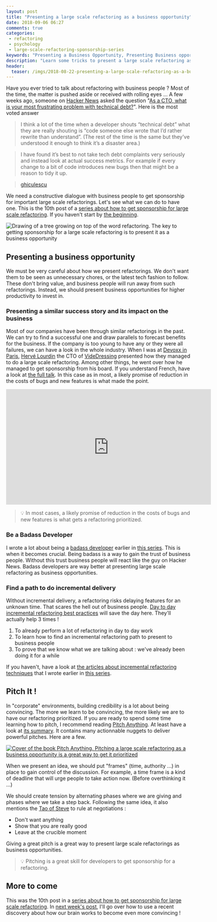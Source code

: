```yaml
---
layout: post
title: "Presenting a large scale refactoring as a business opportunity"
date: 2018-09-06 06:27
comments: true
categories: 
 - refactoring
 - psychology
 - large-scale-refactoring-sponsorship-series
keywords: "Presenting a Business Opportunity, Presenting Business opportunity, Large Scale Refactoring, refactoring large software projects, refactoring large software systems, refactoring large code base, refactoring in large software projects"
description: "Learn some tricks to present a large scale refactoring as a business opportunity in order to get sponsorship. Using the wrong communication usually leads to no refactoring. Presenting a business opportunity, appearing trustful and delivering a powerful pitch is a lot more likely to be successful."
header:
  teaser: /imgs/2018-08-22-presenting-a-large-scale-refactoring-as-a-business-opportunity/refactoring-opportunity-teaser.jpeg
---
```

Have you ever tried to talk about refactoring with business people ? Most of the time, the matter is pushed aside or received with rolling eyes ... A few weeks ago, someone on [Hacker News](https://news.ycombinator.com/) asked the question "[As a CTO, what is your most frustrating problem with technical debt?](https://news.ycombinator.com/item?id=17600503&utm_source=hackernewsletter&utm_medium=email&utm_term=ask_hn)". Here is the most voted answer

> I think a lot of the time when a developer shouts “technical debt” what they are really shouting is “code someone else wrote that I’d rather rewrite than understand”. (The rest of the time is the same but they’ve understood it enough to think it’s a disaster area.)

> I have found it’s best to not take tech debt complaints very seriously and instead look at actual success metrics. For example if every change to a bit of code introduces new bugs then that might be a reason to tidy it up.

> [ghiculescu](https://github.com/ghiculescu)

We need a constructive dialogue with business people to get sponsorship for important large scale refactorings. Let's see what we can do to have one. This is the 10th post of a [series about how to get sponsorship for large scale refactoring](/blog/categories/large-scale-refactoring-sponsorship-series/). If you haven't start by [the beginning](/how-to-convince-your-business-to-sponsor-a-large-scale-refactoring/).

![Drawing of a tree growing on top of the word refactoring. The key to getting sponsorship for a large scale refactoring is to present it as a business opportunity]({{site.url}}/imgs/2018-08-22-presenting-a-large-scale-refactoring-as-a-business-opportunity/refactoring-opportunity.jpg)

## Presenting a business opportunity

We must be very careful about how we present refactorings. We don't want them to be seen as unnecessary chores, or the latest tech fashion to follow. These don't bring value, and business people will run away from such refactorings. Instead, we should present business opportunities for higher productivity to invest in.

### Presenting a similar success story and its impact on the business

Most of our companies have been through similar refactorings in the past. We can try to find a successful one and draw parallels to forecast benefits for the business. If the company is too young to have any or they were all failures, we can have a look in the whole industry. When I was at [Devoxx in Paris](https://www.devoxx.fr/), [Hervé Lourdin](https://twitter.com/hervelourdin?lang=fr) the CTO of [VideDressing](https://www.videdressing.com/) presented how they managed to do a large scale refactoring. Among other things, he went over how he managed to get sponsorship from his board. If you understand French, have a look at [the full talk](https://www.youtube.com/watch?v=UZt07-dsTdU). In this case as in most, a likely promise of reduction in the costs of bugs and new features is what made the point.

<iframe width="560" height="315" src="https://www.youtube.com/embed/UZt07-dsTdU" frameborder="0" allow="autoplay; encrypted-media" allowfullscreen></iframe>

> 💡 In most cases, a likely promise of reduction in the costs of bugs and new features is what gets a refactoring prioritized.

### Be a Badass Developer

I wrote a lot about being a [badass developer](/blog/categories/badass-developer/) earlier in [this series](/blog/categories/large-scale-refactoring-sponsorship-series/). This is when it becomes crucial. Being badass is a way to gain the trust of business people. Without this trust business people will react like the guy on Hacker News. Badass developers are way better at presenting large scale refactoring as business opportunities.

### Find a path to do incremental delivery

Without incremental delivery, a refactoring risks delaying features for an unknown time. That scares the hell out of business people. [Day to day incremental refactoring best practices](/blog/categories/incremental-software-development/) will save the day here. They'll actually help 3 times !

1.  To already perform a lot of refactoring in day to day work
2.  To learn how to find an incremental refactoring path to present to business people
3.  To prove that we know what we are talking about : we've already been doing it for a while

If you haven't, have a look at [the articles about incremental refactoring techniques](/blog/categories/incremental-software-development/) that I wrote earlier in [this series](/blog/categories/large-scale-refactoring-sponsorship-series/).

## Pitch It !

In "corporate" environments, building credibility is a lot about being convincing. The more we learn to be convincing, the more likely we are to have our refactoring prioritized. If you are ready to spend some time learning how to pitch, I recommend reading [Pitch Anything](https://www.amazon.com/Pitch-Anything-Innovative-Presenting-Persuading/dp/0071752854). At least have a look at [its summary](https://www.marketingfirst.co.nz/2013/10/pitch-anything-an-innovative-method-for-presenting-persuading-and-winning-the-deal-by-oren-klaff/). It contains many actionnable nuggets to deliver powerful pitches. Here are a few.

[![Cover of the book Pitch Anything. Pitching a large scale refactoring as a business opportunity is a great way to get it prioritized]({{site.url}}/imgs/2018-08-22-presenting-a-large-scale-refactoring-as-a-business-opportunity/pitch-anything.jpg)](https://www.amazon.com/Pitch-Anything-Innovative-Presenting-Persuading/dp/0071752854)

When we present an idea, we should put "frames" (time, authority ...) in place to gain control of the discussion. For example, a time frame is a kind of deadline that will urge people to take action now. (Before overthinking it ...) 

We should create tension by alternating phases where we are giving and phases where we take a step back. Following the same idea, it also mentions the [Tao of Steve](https://en.wikipedia.org/wiki/The_Tao_of_Steve) to rule at negotiations :

*   Don't want anything
*   Show that you are really good
*   Leave at the crucible moment

Giving a great pitch is a great way to present large scale refactorings as business opportunities.

> 💡 Pitching is a great skill for developers to get sponsorship for a refactoring.

## More to come

This was the 10th post in a [series about how to get sponsorship for large scale refactoring](/blog/categories/large-scale-refactoring-sponsorship-series/). In [next week's post](/effective-warning-signals-to-get-sponsorship-for-a-large-scale-refactoring/), I'll go over how to use a recent discovery about how our brain works to become even more convincing !
